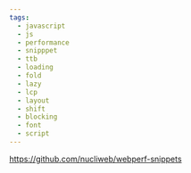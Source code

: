 ```yaml
---
tags:
  - javascript
  - js
  - performance
  - snipppet
  - ttb
  - loading
  - fold
  - lazy
  - lcp
  - layout
  - shift
  - blocking
  - font
  - script
---
```


https://github.com/nucliweb/webperf-snippets

